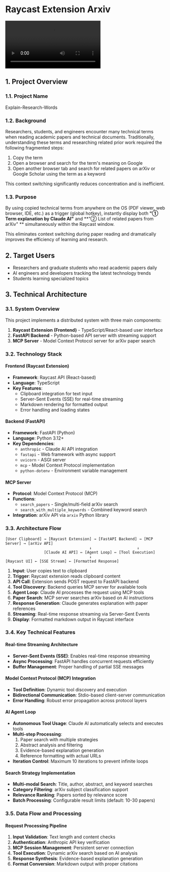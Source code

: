 # Raycast Extension Arxiv

![demo](./assets/results.mov)

## 1. Project Overview

### 1.1. Project Name
Explain-Research-Words

### 1.2. Background
Researchers, students, and engineers encounter many technical terms when reading academic papers and technical documents. Traditionally, understanding these terms and researching related prior work required the following fragmented steps:

1. Copy the term
2. Open a browser and search for the term's meaning on Google
3. Open another browser tab and search for related papers on arXiv or Google Scholar using the term as a keyword

This context switching significantly reduces concentration and is inefficient.

### 1.3. Purpose
By using copied technical terms from anywhere on the OS (PDF viewer, web browser, IDE, etc.) as a trigger (global hotkey), instantly display both **"① Term explanation by Claude AI"** and **"② List of related papers from arXiv" ** simultaneously within the Raycast window.

This eliminates context switching during paper reading and dramatically improves the efficiency of learning and research.

## 2. Target Users
* Researchers and graduate students who read academic papers daily
* AI engineers and developers tracking the latest technology trends
* Students learning specialized topics


## 3. Technical Architecture

### 3.1. System Overview
This project implements a distributed system with three main components:
1. **Raycast Extension (Frontend)** - TypeScript/React-based user interface
2. **FastAPI Backend** - Python-based API server with streaming support
3. **MCP Server** - Model Context Protocol server for arXiv paper search

### 3.2. Technology Stack

#### Frontend (Raycast Extension)
- **Framework**: Raycast API (React-based)
- **Language**: TypeScript
- **Key Features**:
  - Clipboard integration for text input
  - Server-Sent Events (SSE) for real-time streaming
  - Markdown rendering for formatted output
  - Error handling and loading states

#### Backend (FastAPI)
- **Framework**: FastAPI (Python)
- **Language**: Python 3.12+
- **Key Dependencies**:
  - `anthropic` - Claude AI API integration
  - `fastapi` - Web framework with async support
  - `uvicorn` - ASGI server
  - `mcp` - Model Context Protocol implementation
  - `python-dotenv` - Environment variable management

#### MCP Server
- **Protocol**: Model Context Protocol (MCP)
- **Functions**:
  - `search_papers` - Single/multi-field arXiv search
  - `search_with_multiple_keywords` - Combined keyword search
- **Integration**: arXiv API via `arxiv` Python library

### 3.3. Architecture Flow

```
[User Clipboard] → [Raycast Extension] → [FastAPI Backend] → [MCP Server] → [arXiv API]
                                     ↓                    ↓
                 [Claude AI API] ← [Agent Loop] ← [Tool Execution]
                                     ↓
[Raycast UI] ← [SSE Stream] ← [Formatted Response]
```

1. **Input**: User copies text to clipboard
2. **Trigger**: Raycast extension reads clipboard content
3. **API Call**: Extension sends POST request to FastAPI backend
4. **Tool Discovery**: Backend queries MCP server for available tools
5. **Agent Loop**: Claude AI processes the request using MCP tools
6. **Paper Search**: MCP server searches arXiv based on AI instructions
7. **Response Generation**: Claude generates explanation with paper references
8. **Streaming**: Real-time response streaming via Server-Sent Events
9. **Display**: Formatted markdown output in Raycast interface

### 3.4. Key Technical Features

#### Real-time Streaming Architecture
- **Server-Sent Events (SSE)**: Enables real-time response streaming
- **Async Processing**: FastAPI handles concurrent requests efficiently
- **Buffer Management**: Proper handling of partial SSE messages

#### Model Context Protocol (MCP) Integration
- **Tool Definition**: Dynamic tool discovery and execution
- **Bidirectional Communication**: Stdio-based client-server communication
- **Error Handling**: Robust error propagation across protocol layers

#### AI Agent Loop
- **Autonomous Tool Usage**: Claude AI automatically selects and executes tools
- **Multi-step Processing**: 
  1. Paper search with multiple strategies
  2. Abstract analysis and filtering
  3. Evidence-based explanation generation
  4. Reference formatting with actual URLs
- **Iteration Control**: Maximum 10 iterations to prevent infinite loops

#### Search Strategy Implementation
- **Multi-modal Search**: Title, author, abstract, and keyword searches
- **Category Filtering**: arXiv subject classification support
- **Relevance Ranking**: Papers sorted by relevance score
- **Batch Processing**: Configurable result limits (default: 10-30 papers)

### 3.5. Data Flow and Processing

#### Request Processing Pipeline
1. **Input Validation**: Text length and content checks
2. **Authentication**: Anthropic API key verification
3. **MCP Session Management**: Persistent server connection
4. **Tool Execution**: Dynamic arXiv search based on AI analysis
5. **Response Synthesis**: Evidence-based explanation generation
6. **Format Conversion**: Markdown output with proper citations

